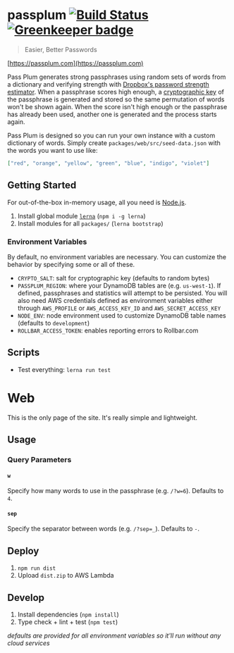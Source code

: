 # passplum [![Build Status](https://travis-ci.org/maxbeatty/passplum.svg)](https://travis-ci.org/maxbeatty/passplum) [![Greenkeeper badge](https://badges.greenkeeper.io/maxbeatty/passplum.svg)](https://greenkeeper.io/)

> Easier, Better Passwords

[https://passplum.com](https://passplum.com)

Pass Plum generates strong passphrases using random sets of words from a dictionary and verifying strength with [Dropbox's password strength estimator](https://github.com/dropbox/zxcvbn). When a passphrase scores high enough, a [cryptographic key](https://en.wikipedia.org/wiki/PBKDF2) of the passphrase is generated and stored so the same permutation of words won't be shown again. When the score isn't high enough or the passphrase has already been used, another one is generated and the process starts again.

Pass Plum is designed so you can run your own instance with a custom dictionary of words. Simply create `packages/web/src/seed-data.json` with the words you want to use like:

```json
["red", "orange", "yellow", "green", "blue", "indigo", "violet"]
```

## Getting Started

For out-of-the-box in-memory usage, all you need is [Node.js](https://nodejs.org/en/).

1. Install global module [`lerna`](https://www.npmjs.com/package/lerna) (`npm i -g lerna`)
2. Install modules for all `packages/` (`lerna bootstrap`)

### Environment Variables

By default, no environment variables are necessary. You can customize the behavior by specifying some or all of these.

- `CRYPTO_SALT`: salt for cryptographic key (defaults to random bytes)
- `PASSPLUM_REGION`: where your DynamoDB tables are (e.g. `us-west-1`). If defined, passphrases and statistics will attempt to be persisted. You will also need AWS credentials defined as environment variables either through `AWS_PROFILE` or `AWS_ACCESS_KEY_ID` and `AWS_SECRET_ACCESS_KEY`
- `NODE_ENV`: node environment used to customize DynamoDB table names (defaults to `development`)
- `ROLLBAR_ACCESS_TOKEN`: enables reporting errors to Rollbar.com

## Scripts

- Test everything: `lerna run test`

# Web

This is the only page of the site. It's really simple and lightweight.

## Usage

### Query Parameters

#### `w`

Specify how many words to use in the passphrase (e.g. `/?w=6`). Defaults to `4`.

#### `sep`

Specify the separator between words (e.g. `/?sep=_`). Defaults to `-`.

## Deploy

1. `npm run dist`
2. Upload `dist.zip` to AWS Lambda

## Develop

1. Install dependencies (`npm install`)
2. Type check + lint + test (`npm test`)

_defaults are provided for all environment variables so it'll run without any
cloud services_
